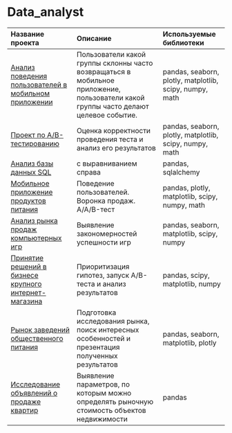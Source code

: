 # Data_analyst
| Название проекта | Описание | Используемые библиотеки |
| :-------------------- | :--------------------- | :--------------------------- |
| [Анализ поведения пользователей в мобильном приложении](https://github.com/IlyaL8/Data_analyst/tree/main/Mobile%20application) | Пользователи какой группы склонны часто возвращаться в мобильное приложение, пользователи какой группы часто делают целевое событие. | pandas, seaborn, plotly, matplotlib, scipy, numpy, math |
| [Проект по А/B-тестированию](https://github.com/IlyaL8/Data_analyst/tree/main/Mobile%20application) | Оценка корректности проведения теста и анализ его результатов | pandas, seaborn, plotly, matplotlib, scipy, numpy, math |
| [Анализ базы данных SQL](https://github.com/IlyaL8/Data_analyst/tree/main/Books%20SQL) | с выравниванием справа | pandas, sqlalchemy |
| [Мобильное приложение продуктов питания](https://github.com/IlyaL8/Data_analyst/tree/main/Food%20products) | Поведение пользователей. Воронка продаж. A/A/B-тест | pandas, plotly, matplotlib, scipy, numpy, math |
| [Анализ рынка продаж компьютерных игр](https://github.com/IlyaL8/Data_analyst/tree/main/Video%20games) | Выявление закономерностей успешности игр | pandas, seaborn, matplotlib, scipy, numpy |
| [Принятие решений в бизнесе крупного интернет-магазина](https://github.com/IlyaL8/Data_analyst/tree/main/Online%20store) | Приоритизация гипотез, запуск A/B-теста и анализ результатов | pandas, scipy, matplotlib, numpy |
| [Рынок заведений общественного питания](https://github.com/IlyaL8/Data_analyst/tree/main/Catering%20establishments) | Подготовка исследования рынка, поиск интересных особенностей и презентация полученных результатов | pandas, seaborn, matplotlib, plotly |
| [Исследование объявлений о продаже квартир](https://github.com/IlyaL8/Data_analyst/tree/main/Apartments%20for%20sale) | Выявление параметров, по которым можно определять рыночную стоимость объектов недвижимости | pandas |
